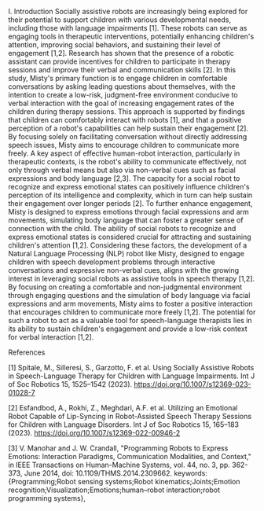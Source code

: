 I. Introduction
Socially assistive robots are increasingly being explored for their potential to support children with various developmental needs, including those with language impairments [1]. These robots can serve as engaging tools in therapeutic interventions, potentially enhancing children's attention, improving social behaviors, and sustaining their level of engagement [1,2]. Research has shown that the presence of a robotic assistant can provide incentives for children to participate in therapy sessions and improve their verbal and communication skills [2]. 
In this study, Misty's primary function is to engage children in comfortable conversations by asking leading questions about themselves, with the intention to create a low-risk, judgment-free  environment conducive to verbal interaction with the goal of increasing engagement rates of the children during therapy sessions. This approach is supported by findings that children can comfortably interact with robots [1], and that a positive perception of a robot's capabilities can help sustain their engagement [2]. By focusing solely on facilitating conversation without directly addressing speech issues, Misty aims to encourage children to communicate more freely.
A key aspect of effective human-robot interaction, particularly in therapeutic contexts, is the robot's ability to communicate effectively, not only through verbal means but also via non-verbal cues such as facial expressions and body language [2,3]. The capacity for a social robot to recognize and express emotional states can positively influence children's perception of its intelligence and complexity, which in turn can help sustain their engagement over longer periods [2]. To further enhance engagement, Misty is designed to express emotions through facial expressions and arm movements, simulating body language that can foster a greater sense of connection with the child. The ability of social robots to recognize and express emotional states is considered crucial for attracting and sustaining children's attention [1,2]. 
Considering these factors, the development of a Natural Language Processing (NLP) robot like Misty, designed to engage children with speech development problems through interactive conversations and expressive non-verbal cues, aligns with the growing interest in leveraging social robots as assistive tools in speech therapy [1,2]. By focusing on creating a comfortable and non-judgmental environment through engaging questions and the simulation of body language via facial expressions and arm movements, Misty aims to foster a positive interaction that encourages children to communicate more freely [1,2]. The potential for such a robot to act as a valuable tool for speech-language therapists lies in its ability to sustain children's engagement and provide a low-risk context for verbal interaction [1,2].









References

[1] Spitale, M., Silleresi, S., Garzotto, F. et al. Using Socially Assistive Robots in Speech-Language Therapy for Children with Language Impairments. Int J of Soc Robotics 15, 1525–1542 (2023). https://doi.org/10.1007/s12369-023-01028-7

[2] Esfandbod, A., Rokhi, Z., Meghdari, A.F. et al. Utilizing an Emotional Robot Capable of Lip-Syncing in Robot-Assisted Speech Therapy Sessions for Children with Language Disorders. Int J of Soc Robotics 15, 165–183 (2023). https://doi.org/10.1007/s12369-022-00946-2

[3] V. Manohar and J. W. Crandall, "Programming Robots to Express Emotions: Interaction Paradigms, Communication Modalities, and Context," in IEEE Transactions on Human-Machine Systems, vol. 44, no. 3, pp. 362-373, June 2014, doi: 10.1109/THMS.2014.2309662.
keywords: {Programming;Robot sensing systems;Robot kinematics;Joints;Emotion recognition;Visualization;Emotions;human–robot interaction;robot programming systems},




